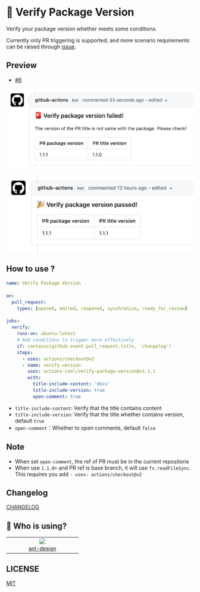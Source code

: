# 🙏 Verify Package Version

Verify your package version whether meets some conditions.

Currently only PR triggering is supported, and more scenario requirements can be raised through [issue](https://github.com/actions-cool/verify-package-version/issues).

## Preview

- [#6](https://github.com/actions-cool/verify-package-version/pull/6)

![](./public/2.png)

![](./public/1.png)

## How to use ?

```yml
name: Verify Package Version

on:
  pull_request:
    types: [opened, edited, reopened, synchronize, ready_for_review]

jobs:
  verify:
    runs-on: ubuntu-latest
    # Add conditions to trigger more effectively
    if: contains(github.event.pull_request.title, 'changelog')
    steps:
      - uses: actions/checkout@v2
      - name: verify-version
        uses: actions-cool/verify-package-version@v1.1.1
        with:
          title-include-content: 'docs'
          title-include-version: true
          open-comment: true
```

- `title-include-content`: Verify that the title contains content
- `title-include-version`: Verify that the title whether contains version, default `true`
- `open-comment`：Whether to open comments, default `false`

## Note

- When set `open-comment`, the ref of PR must be in the current repositorie
- When use `1.1.0+` and PR ref is base branch, it will use `fs.readFileSync`. This requires you add `- uses: actions/checkout@v2`

## Changelog

[CHANGELOG](./CHANGELOG.md)

## 💖 Who is using?

<table>
  <tr>
    <td align="center" width="180">
      <a href="https://github.com/ant-design/ant-design">
        <img src="https://avatars1.githubusercontent.com/u/12101536?s=200&v=4" width="48" />
        <div>ant-design</div>
      </a>
    </td>
  </tr>
</table>


## LICENSE

[MIT](https://github.com/actions-cool/verify-package-version/blob/main/LICENSE)
